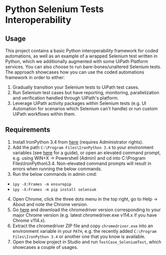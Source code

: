 # Python Selenium Tests Interoperability

## Usage

This project contains a basic Python interoperability framework for coded automations, as well as an example of a wrapped Selenium test written in Python, which we additionally augmented with some UiPath Platform services. You can also choose to run bare-bones/unaltered Selenium tests.
The approach showcases how you can use the coded automations framework in order to either:

1. Gradually transition your Selenium tests to UiPath test cases.
2. Run Selenium test cases but have reporting, monitoring, parallelization and verification handled through UiPath's platform.
3. Leverage UiPath activity packages within Selenium tests (e.g. UI Automation for scenarios which Selenium can't handle) or run custom UiPath workflows within them.

## Requirements

1. Install IronPython 3.4 from [here](https://github.com/IronLanguages/ironpython3/releases/download/v3.4.0/IronPython-3.4.0.msi) (requires Administrator rights).
2. Add the path `C:\Program Files\IronPython 3.4` to your environment variables (see [here](https://linuxhint.com/add-directory-to-path-environment-variables-windows/) for a guide), or open an elevated command prompt, e.g. using WIN+X -> Powershell (Admin) and cd into C:\Program Files\IronPython\3.4. Non-elevated command prompts will result in errors when running the below commands.
3. Run the below commands in admin cmd:
- `ipy -X:Frames -m ensurepip`
- `ipy -X:Frames -m pip install selenium`

4. Open Chrome, click the three dots menu in the top right, go to Help -> About and note the Chrome version.
5. Go [here](https://chromedriver.chromium.org/downloads) and download the chromedriver version corresponding to your major Chrome version (e.g. latest chromedriver.exe v114.x if you have Chrome v114.x).
6. Extract the chromedriver ZIP file and copy `chromedriver.exe` into an environment variable in your `PATH`, e.g. the recently added `C:\Program Files\IronPython 3.4` or another one that you know is available.
7. Open the below project in Studio and run `TestCase_SeleniumTest`, which showcases a couple of usages.
